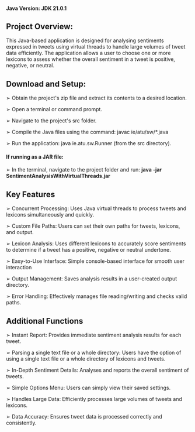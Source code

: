 #### Java Version: JDK 21.0.1 

## Project Overview:
This Java-based application is designed for analysing sentiments expressed in tweets using virtual threads to handle large volumes of tweet data efficiently. The application allows a user to choose one  or more lexicons to assess whether the overall sentiment in a tweet is positive, negative, or neutral. 
  

## Download and Setup:

➢ Obtain the project's zip file and extract its contents to a desired location. 

➢ Open a terminal or command prompt. 

➢ Navigate to the project's src folder. 

➢ Compile the Java files using the command: javac ie/atu/sw/*.java 

➢ Run the application: java ie.atu.sw.Runner (from the src directory). 

#### If running as a JAR file: 

➢ In the terminal, navigate to the project folder and run: **java -jar  SentimentAnalysisWithVirtualThreads.jar** 

## Key Features 

➢ Concurrent Processing: Uses Java virtual threads to process tweets and lexicons 
simultaneously and quickly. 

➢ Custom File Paths: Users can set their own paths for tweets, lexicons, and output.

➢ Lexicon Analysis: Uses different lexicons to accurately score sentiments to determine if a 
tweet has a positive, negative or neutral undertone.  

➢ Easy-to-Use Interface: Simple console-based interface for smooth user interaction 

➢ Output Management: Saves analysis results in a user-created output directory.

➢ Error Handling: Effectively manages file reading/writing and checks valid paths.

## Additional Functions 

➢ Instant Report: Provides immediate sentiment analysis results for each tweet.

➢ Parsing a single text file or a whole directory: Users have the option of using a single text file 
or a whole directory of lexicons and tweets.

➢ In-Depth Sentiment Details: Analyses and reports the overall sentiment of tweets.

➢ Simple Options Menu: Users can simply view their saved settings.

➢ Handles Large Data: Efficiently processes large volumes of tweets and lexicons. 

➢ Data Accuracy: Ensures tweet data is processed correctly and consistently.
